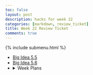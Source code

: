 ```yaml
---
toc: false
layout: post
description: hacks for week 22
categories: [markdown, review_ticket]
title: Week 22 Review Ticket
comments: true
---
```

{% include submenu.html %}

<ul>
    <li><a href="{{site.baseurl}}/markdown/techtalk/2023/02/01/lawsandethics.html">Big Idea 5.5</a></li>
    <li><a href="{{site.baseurl}}/markdown/techtalk/2023/02/01/safecomputing.html">Big Idea 5.6</a></li>
    <li>
        <details closed>
            <summary>Week Plans</summary>
            <ol>
                <li>Make an API</li>
                <li>Connect API to frontend</li>
                <li>Make editing system</li>
                <li>Make basic user system</li>
            </ol>
        </details>
    </li>
</ul>